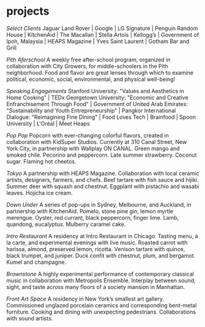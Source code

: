 # projects
*Select Clients* Jaguar Land Rover &#124; Google &#124; LG Signature &#124; Penguin Random House &#124; KitchenAid &#124; The Macallan &#124; Stella Artois &#124; Kellogg’s &#124; Government of Ipoh, Malaysia &#124; HEAPS Magazine &#124; Yves Saint Laurent &#124; Gotham Bar and Grill

*Pith Aferschool* A weekly free after-school program, organized in collaboration with City Growers, for middle-schoolers in the Pith neighborhood. Food and flavor are great lenses through which to examine political, economic, social, environmental, and physical well-being!

*Speaking Engagements* Stanford University: "Values and Aesthetics in Home Cooking" &#124; TEDx Georgetown University: "Economic and Creative Enfranchisement Through Food" &#124; Government of United Arab Emirates: "Sustainability and Youth Entrepreneurship" &#124; Pangkor International Dialogue: "Reimagining Fine Dining" &#124; Food Loves Tech &#124; Brainfood &#124; Spoon University &#124; L'Oréal &#124; Meet Heaps    

*Pop Pop* Popcorn with ever-changing colorful flavors, created in collaboration with KidSuper Studios. Currently at 310 Canal Street, New York City, in partnership with Wallplay ON CANAL. Green mango and smoked chile. Pecorino and peppercorn. Late summer strawberry. Coconut sugar. Flaming hot cheetos.

*Tokyo* A partnership with HEAPS Magazine. Collaboration with local ceramic artists, designers, farmers, and chefs. Beef tartare with fish sauce and hijiki. Summer deer with squash and chestnut. Eggplant with pistachio and wasabi leaves. Hojicha ice cream.

*Down Under* A series of pop-ups in Sydney, Melbourne, and Auckland, in partnership with KitchenAid. Pomelo, stone pine gin, lemon myrtle merengue. Oyster, red currant, black peppercorn, finger lime. Lamb, quandong, eucalyptus. Mulberry caramel cake.

*Intro Restaurant* A residency at Intro Restaurant in Chicago. Tasting menu, à la carte, and experimental evenings with live music. Roasted carrot with harissa, almond, preserved lemon, ricotta. Venison tartare with quince, black trumpet, and juniper. Duck confit with chestnut, plum, and bergamot. Kumel and champagne.

*Brownstone* A highly experimental performance of contemporary classical music in collaboration with Metropolis Ensemble. Interplay between sound, sight, and taste across many floors of a society mansion in Manhattan.

*Front Art Space* A residency in New York’s smallest art gallery. Commissioned unglazed porcelain ceramics and corresponding bent-metal furniture. Cooking and dining with unexpecting pedestrians. Collaborations with sound artists.
